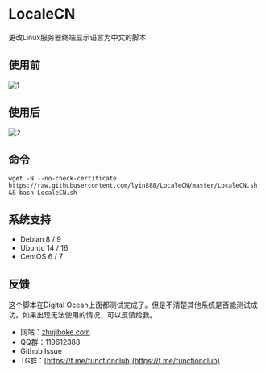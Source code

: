 # LocaleCN
更改Linux服务器终端显示语言为中文的脚本

## 使用前
![1](before.png)

## 使用后
![2](after.png)

## 命令

    wget -N --no-check-certificate https://raw.githubusercontent.com/lyin888/LocaleCN/master/LocaleCN.sh && bash LocaleCN.sh

## 系统支持

* Debian 8 / 9
* Ubuntu 14 / 16
* CentOS 6 / 7

## 反馈

这个脚本在Digital Ocean上面都测试完成了。但是不清楚其他系统是否能测试成功。如果出现无法使用的情况，可以反馈给我。

* 网站：[zhujiboke.com](https://www.zhujiboke.com)
* QQ群：119612388
* Github Issue
* TG群：[https://t.me/functionclub](https://t.me/functionclub)

